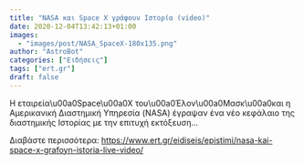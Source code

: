 ```yaml
---
title: "NASA και Space X γράφουν Ιστορία (video)"
date: 2020-12-04T13:42:13+01:00
images:
  - "images/post/NASA_SpaceX-180x135.png"
author: "AstroBot"
categories: ["Ειδήσεις"]
tags: ["ert.gr"]
draft: false
---
```


Η εταιρεία\u00a0Space\u00a0X του\u00a0Έλον\u00a0Μασκ\u00a0και η Αμερικανική Διαστημική Υπηρεσία (NASA) έγραψαν ένα νέο κεφάλαιο της διαστημικής Ιστορίας με την επιτυχή εκτόξευση...

Διαβάστε περισσότερα: https://www.ert.gr/eidiseis/epistimi/nasa-kai-space-x-grafoyn-istoria-live-video/
